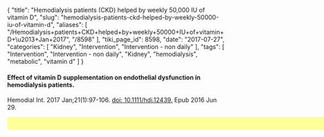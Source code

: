 {
    "title": "Hemodialysis patients (CKD) helped by weekly 50,000 IU of vitamin D",
    "slug": "hemodialysis-patients-ckd-helped-by-weekly-50000-iu-of-vitamin-d",
    "aliases": [
        "/Hemodialysis+patients+CKD+helped+by+weekly+50000+IU+of+vitamin+D+\u2013+Jan+2017",
        "/8598"
    ],
    "tiki_page_id": 8598,
    "date": "2017-07-27",
    "categories": [
        "Kidney",
        "Intervention",
        "Intervention - non daily"
    ],
    "tags": [
        "Intervention",
        "Intervention - non daily",
        "Kidney",
        "hemodialysis",
        "metabolic",
        "vitamin d"
    ]
}


#### Effect of vitamin D supplementation on endothelial dysfunction in hemodialysis patients.

Hemodial Int. 2017 Jan;21(1):97-106. [doi: 10.1111/hdi.12439.](https://doi.org/10.1111/hdi.12439.) Epub 2016 Jun 29.

<div class="border" style="background-color:#FF9;padding:15px;margin:10px 0;border-radius:5px;width:800px">